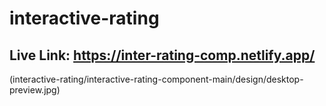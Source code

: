 # interactive-rating

## Live Link: https://inter-rating-comp.netlify.app/
(interactive-rating/interactive-rating-component-main/design/desktop-preview.jpg)
